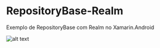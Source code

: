 # RepositoryBase-Realm
Exemplo de RepositoryBase com Realm no Xamarin.Android

![alt text](https://github.com/acslook/RepositoryBase-Realm/blob/master/RealmExample/prints/Screenshot_1505091369.png)
